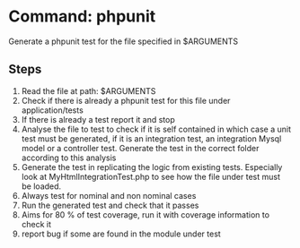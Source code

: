 # Command: phpunit

Generate a phpunit test for the file specified in $ARGUMENTS

## Steps
1. Read the file at path: $ARGUMENTS
2. Check if there is already a phpunit test for this file under application/tests
3. If there is already a test report it and stop
4. Analyse the file to test to check if it is self contained in which case a unit test must be generated, if it is an integration test, an integration Mysql model or a controller test. Generate the test in the correct folder according to this analysis
5. Generate the test in replicating the logic from existing tests. Especially look at MyHtmlIntegrationTest.php to see how the file under test must be loaded.
6. Always test for nominal and non nominal cases
7. Run the generated test and check that it passes
8. Aims for 80 % of test coverage, run it with coverage information to check it
9. report bug if some are found in the module under test
 